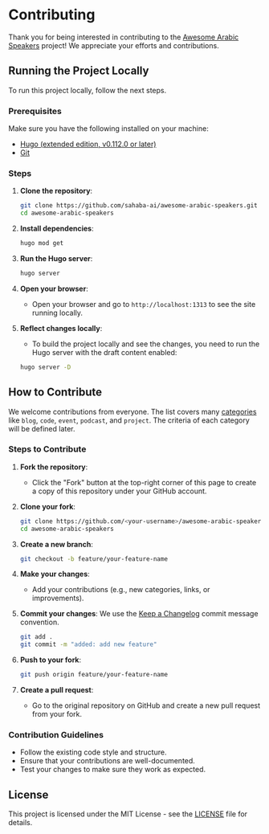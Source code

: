 # Contributing

Thank you for being interested in contributing to the [Awesome Arabic Speakers](https://awesome-arabic-speakers.dev/) project! We appreciate your efforts and contributions.

## Running the Project Locally

To run this project locally, follow the next steps.

### Prerequisites

Make sure you have the following installed on your machine:

- [Hugo (extended edition, v0.112.0 or later)](https://gohugo.io/getting-started/installing/)
- [Git](https://git-scm.com/)

### Steps

1. **Clone the repository**:
    ```sh
    git clone https://github.com/sahaba-ai/awesome-arabic-speakers.git
    cd awesome-arabic-speakers
    ```

2. **Install dependencies**:
    ```sh
    hugo mod get
    ```

3. **Run the Hugo server**:
    ```sh
    hugo server
    ```

4. **Open your browser**:
    - Open your browser and go to `http://localhost:1313` to see the site running locally.

5. **Reflect changes locally**:
    - To build the project locally and see the changes, you need to run the Hugo server with the draft content enabled:
    ```sh
    hugo server -D
    ```

## How to Contribute

We welcome contributions from everyone. The list covers many [categories](https://awesome-arabic-speakers.dev/categories/) like `blog`, `code`, `event`, `podcast`, and `project`. The criteria of each category will be defined later.

### Steps to Contribute

1. **Fork the repository**:
    - Click the "Fork" button at the top-right corner of this page to create a copy of this repository under your GitHub account.

2. **Clone your fork**:
    ```sh
    git clone https://github.com/<your-username>/awesome-arabic-speakers.git
    cd awesome-arabic-speakers
    ```

3. **Create a new branch**:
    ```sh
    git checkout -b feature/your-feature-name
    ```

4. **Make your changes**:
    - Add your contributions (e.g., new categories, links, or improvements).

5. **Commit your changes**:
   We use the [Keep a Changelog](https://keepachangelog.com/en/1.1.0/#how) commit message convention.
    ```sh
    git add .
    git commit -m "added: add new feature"
    ```

6. **Push to your fork**:
    ```sh
    git push origin feature/your-feature-name
    ```

7. **Create a pull request**:
    - Go to the original repository on GitHub and create a new pull request from your fork.

### Contribution Guidelines

- Follow the existing code style and structure.
- Ensure that your contributions are well-documented.
- Test your changes to make sure they work as expected.

## License

This project is licensed under the MIT License - see the [LICENSE](LICENSE) file for details.
